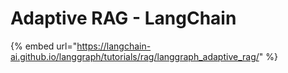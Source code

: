 # Adaptive RAG - LangChain

{% embed url="https://langchain-ai.github.io/langgraph/tutorials/rag/langgraph_adaptive_rag/" %}
